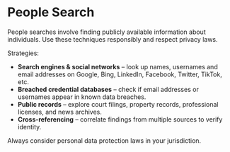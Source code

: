 # People Search

People searches involve finding publicly available information about individuals.  Use these techniques responsibly and respect privacy laws.

Strategies:

- **Search engines & social networks** – look up names, usernames and email addresses on Google, Bing, LinkedIn, Facebook, Twitter, TikTok, etc.  
- **Breached credential databases** – check if email addresses or usernames appear in known data breaches.  
- **Public records** – explore court filings, property records, professional licenses, and news archives.  
- **Cross‑referencing** – correlate findings from multiple sources to verify identity.

Always consider personal data protection laws in your jurisdiction.
